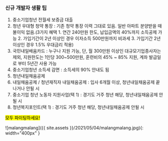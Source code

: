 ### **신규 개발자 생활 팁**

1. 중소기업청년 전월세 보증금 대출
2. 청년 우대형 청약 통장 : 기존 청약 통장 이력 그대로 있음. 일반 아파트 분양받을 때 불이익 없음.(3가지 혜택 1. 연간 240만원 한도, 납입금액의 40%까지 소득공제 가능 2. 가입기간이 2년 이상인 경우 이자소득 500만원까지 비과세 3. 가입기간 2년 이상인 경우 1.5% 우대금리 적용)
3. 국민내일배움카드 : 누구나 지원 가능, 단, 월 300만원 이상인 대규모기업종사자는 제외, 지원한도는 1인당 300~500만원, 훈련비의 45% ~ 85% 지원, 계좌 발급일로 부터 5년간 사용 가능
4. 중소기업청년 소득세 감면 : 소득세의 90% 안내도 됨
5. 청년내일채움공제
6. 내일채움공제 / 청년재직자 내일채움공제 : 입사 6개월 이상, 청년내일채움공제 끝나거나 안될 시
7. 중소기업 청년 노동자 지원사업(택 1) : 경기도 거주 청년 해당, 청년내일채움공제 안될 시
8. 청년복지포인트(택 1) : 경기도 거주 청년 해당, 청년내일채움공제 안될 시



<mark>모두 파이팅하세요!</mark>

![malangmalang]({{ site.assets }}/2021/05/04/malangmalang.jpg){: width="400px" }

